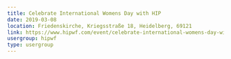 ```yaml
---
title: Celebrate International Womens Day with HIP
date: 2019-03-08
location: Friedenskirche, Kriegsstraße 18, Heidelberg, 69121
link: https://www.hipwf.com/event/celebrate-international-womens-day-with-hip/
usergroup: hipwf
type: usergroup
---
```

